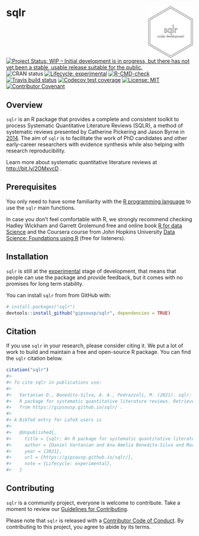 
<!-- README.md is generated from README.Rmd. Please edit that file -->

# sqlr <a href='https://gipsousp.github.io/sqlr'><img src='man/figures/logo.png' align="right" height="139" /></a>

<!-- badges: start -->

[![Project Status: WIP – Initial development is in progress, but there
has not yet been a stable, usable release suitable for the
public.](https://www.repostatus.org/badges/latest/wip.svg)](https://www.repostatus.org/#wip)
![CRAN status](https://www.r-pkg.org/badges/version/mctq) [![Lifecycle:
experimental](https://img.shields.io/badge/lifecycle-experimental-orange.svg)](https://lifecycle.r-lib.org/articles/stages.html#experimental)
[![R-CMD-check](https://github.com/gipsousp/sqlr/workflows/R-CMD-check/badge.svg)](https://github.com/gipsousp/sqlr/actions)
[![Travis build
status](https://travis-ci.com/gipsousp/sqlr.svg?branch=master)](https://travis-ci.com/gipsousp/sqlr)
[![Codecov test
coverage](https://codecov.io/gh/gipsousp/sqlr/branch/master/graph/badge.svg)](https://codecov.io/gh/gipsousp/sqlr?branch=master)
[![License:
MIT](https://img.shields.io/badge/license-MIT-green)](https://choosealicense.com/licenses/mit/)
[![Contributor
Covenant](https://img.shields.io/badge/Contributor%20Covenant-v2.0%20adopted-ff69b4.svg)](https://gipsousp.github.io/mctq/CODE_OF_CONDUCT.html)
<!-- badges: end -->

## Overview

`sqlr` is an R package that provides a complete and consistent toolkit
to process Systematic Quantitative Literature Reviews (SQLR), a method
of systematic reviews presented by Catherine Pickering and Jason Byrne
in [2014](https://doi.org/10.1080/07294360.2013.841651). The aim of
`sqlr` is to facilitate the work of PhD candidates and other
early-career researchers with evidence synthesis while also helping with
research reproducibility.

Learn more about systematic quantitative literature reviews at
<http://bit.ly/2OMxvcD> .

## Prerequisites

You only need to have some familiarity with the [R programming
language](https://www.r-project.org/) to use the `sqlr` main functions.

In case you don’t feel comfortable with R, we strongly recommend
checking Hadley Wickham and Garrett Grolemund free and online book [R
for data Science](https://r4ds.had.co.nz/) and the Coursera course from
John Hopkins University [Data Science: Foundations using
R](https://www.coursera.org/specializations/data-science-foundations-r)
(free for listeners).

## Installation

`sqlr` is still at the
[experimental](https://lifecycle.r-lib.org/articles/stages.html#experimental)
stage of development, that means that people can use the package and
provide feedback, but it comes with no promises for long term stability.

You can install `sqlr` from from GitHub with:

``` r
# install.packages("sqlr")
devtools::install_github("gipsousp/sqlr", dependencies = TRUE)
```

## Citation

If you use `sqlr` in your research, please consider citing it. We put a
lot of work to build and maintain a free and open-source R package. You
can find the `sqlr` citation below.

``` r
citation("sqlr")
#> 
#> To cite sqlr in publications use:
#> 
#>   Vartanian D., Benedito-Silva, A. A., Pedrazzoli, M. (2021). sqlr: An
#>   R package for systematic quantitative literature reviews. Retrieved
#>   from https://gipsousp.github.io/sqlr/ .
#> 
#> A BibTeX entry for LaTeX users is
#> 
#>   @Unpublished{,
#>     title = {sqlr: An R package for systematic quantitative literature reviews},
#>     author = {Daniel Vartanian and Ana Amelia Benedito-Silva and Mario Pedrazzoli},
#>     year = {2021},
#>     url = {https://gipsousp.github.io/sqlr/},
#>     note = {Lifecycle: experimental},
#>   }
```

## Contributing

`sqlr` is a community project, everyone is welcome to contribute. Take a
moment to review our [Guidelines for
Contributing](https://gipsousp.github.io/sqlr/CONTRIBUTING.html).

Please note that `sqlr` is released with a [Contributor Code of
Conduct](https://gipsousp.github.io/sqlr/CODE_OF_CONDUCT.html). By
contributing to this project, you agree to abide by its terms.

